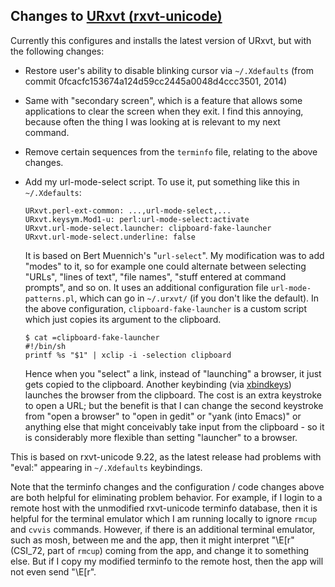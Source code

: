 ## Changes to [URxvt (rxvt-unicode)](http://software.schmorp.de/pkg/rxvt-unicode.html)

Currently this configures and installs the latest version of URxvt, but with the following changes:

* Restore user's ability to disable blinking cursor via `~/.Xdefaults` (from commit 0fcacfc153674a124d59cc2445a0048d4ccc3501, 2014)

* Same with "secondary screen", which is a feature that allows some applications to clear the screen when they exit. I find this annoying, because often the thing I was looking at is relevant to my next command.

* Remove certain sequences from the `terminfo` file, relating to the above changes.

* Add my url-mode-select script. To use it, put something like this in `~/.Xdefaults`:

      URxvt.perl-ext-common: ...,url-mode-select,...
      URxvt.keysym.Mod1-u: perl:url-mode-select:activate
      URxvt.url-mode-select.launcher: clipboard-fake-launcher
      URxvt.url-mode-select.underline: false

  It is based on Bert Muennich's "`url-select`". My modification was to add "modes" to it, so for example one could alternate between selecting "URLs", "lines of text", "file names", "stuff entered at command prompts", and so on. It uses an additional configuration file `url-mode-patterns.pl`, which can go in `~/.urxvt/` (if you don't like the default). In the above configuration, `clipboard-fake-launcher` is a custom script which just copies its argument to the clipboard.

      $ cat =clipboard-fake-launcher
      #!/bin/sh
      printf %s "$1" | xclip -i -selection clipboard

  Hence when you "select" a link, instead of "launching" a browser, it just gets copied to the clipboard. Another keybinding (via [xbindkeys](https://wiki.archlinux.org/index.php/Xbindkeys)) launches the browser from the clipboard. The cost is an extra keystroke to open a URL; but the benefit is that I can change the second keystroke from "open a browser" to "open in gedit" or "yank (into Emacs)" or anything else that might conceivably take input from the clipboard - so it is considerably more flexible than setting "launcher" to a browser.

This is based on rxvt-unicode 9.22, as the latest release had problems with "eval:" appearing in `~/.Xdefaults` keybindings.

Note that the terminfo changes and the configuration / code changes above are both helpful for eliminating problem behavior. For example, if I login to a remote host with the unmodified rxvt-unicode terminfo database, then it is helpful for the terminal emulator which I am running locally to ignore `rmcup` and `cvvis` commands. However, if there is an additional terminal emulator, such as mosh, between me and the app, then it might interpret "\E[r" (CSI_72, part of `rmcup`) coming from the app, and change it to something else. But if I copy my modified terminfo to the remote host, then the app will not even send "\E[r".


